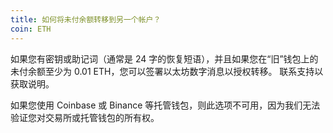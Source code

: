 ```yaml
---
title: 如何将未付余额转移到另一个帐户？
coin: ETH
---
```


如果您有密钥或助记词（通常是 24 字的恢复短语），并且如果您在“旧”钱包上的未付余额至少为 0.01 ETH，您可以签署以太坊数字消息以授权转移。 联系支持以获取说明。

如果您使用 Coinbase 或 Binance 等托管钱包，则此选项不可用，因为我们无法验证您对交易所或托管钱包的所有权。

